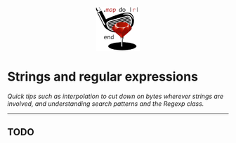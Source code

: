 <p align="center"><img width="100" src="../assets/golf.png"></p>

# Strings and regular expressions

*Quick tips such as interpolation to cut down on bytes wherever strings are involved, and understanding search patterns and the Regexp class.*

------

## TODO

